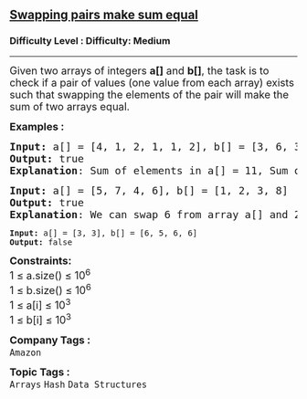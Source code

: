 <h2><a href="https://www.geeksforgeeks.org/problems/swapping-pairs-make-sum-equal4142/1">Swapping pairs make sum equal</a></h2><h3>Difficulty Level : Difficulty: Medium</h3><hr><div class="problems_problem_content__Xm_eO"><p><span style="font-size: 18px;">Given two arrays of integers <strong>a[]</strong> and <strong>b[]</strong>, the task is to check if a pair of values (one value from each array) exists such that swapping the elements of the pair will make the sum of two arrays equal.</span></p>
<p><span style="font-size: 18px;"><strong>Examples :</strong></span></p>
<pre><span style="font-size: 18px;"><strong>Input: </strong>a[] = [4, 1, 2, 1, 1, 2], b[] = [3, 6, 3, 3]
<strong>Output: </strong>true
<strong>Explanation</strong>: Sum of elements in a[] = 11, Sum of elements in b[] = 15, To get same sum from both arrays, we can swap following values: 1 from a[] and 3 from b[]</span></pre>
<pre><span style="font-size: 18px;"><strong>Input: </strong>a[] = [5, 7, 4, 6], b[] = [1, 2, 3, 8]
<strong>Output:</strong> true
<strong>Explanation</strong>: We can swap 6 from array a[] and 2 from array b[]<br></span></pre>
<pre><strong>Input: </strong>a[] = [3, 3], b[] = [6, 5, 6, 6]
<strong>Output:</strong> false</pre>
<p><span style="font-size: 18px;"><strong>Constraints:</strong><br>1 ≤ a.size() ≤ 10<sup>6<br></sup>1 ≤ b.size() ≤ 10<sup>6<br></sup></span><span style="font-size: 18px;">1 ≤ a[i] ≤ 10<sup>3<br></sup>1 ≤ b[i] ≤ 10<sup>3</sup></span></p></div><p><span style=font-size:18px><strong>Company Tags : </strong><br><code>Amazon</code>&nbsp;<br><p><span style=font-size:18px><strong>Topic Tags : </strong><br><code>Arrays</code>&nbsp;<code>Hash</code>&nbsp;<code>Data Structures</code>&nbsp;